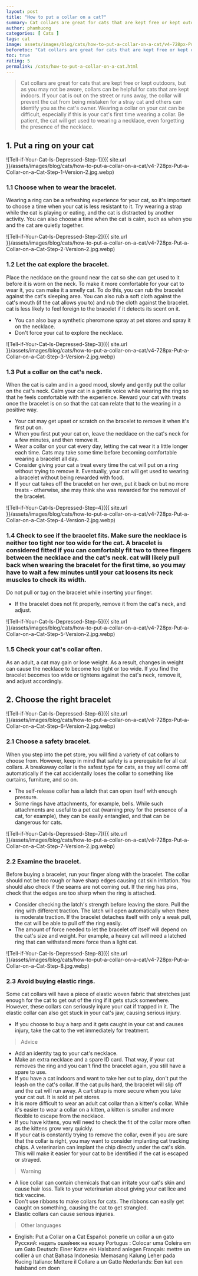 ```yaml
---
layout: post
title: "How to put a collar on a cat?"
summary: Cat collars are great for cats that are kept free or kept outdoors, but as you may not be aware, collars can be helpful for cats that are kept indoors. If your cat is out on the street or runs away, the collar will prevent the cat from being mistaken for a stray cat and others can identify you as the cat's owner. Wearing a collar on your cat can be difficult, especially if this is your cat's first time wearing a collar. Be patient, the cat will get used to wearing a necklace, even forgetting the presence of the necklace.
author: phamhuong
categories: [ Cats ]
tags: cat
image: assets/images/blog/cats/how-to-put-a-collar-on-a-cat/v4-728px-Put-a-Collar-on-a-Cat-Step-1-Version-2.jpg.webp
beforetoc: "Cat collars are great for cats that are kept free or kept outdoors, but as you may not be aware, collars can be helpful for cats that are kept indoors. If your cat is out on the street or runs away, the collar will prevent the cat from being mistaken for a stray cat and others can identify you as the cat's owner. Wearing a collar on your cat can be difficult, especially if this is your cat's first time wearing a collar. Be patient, the cat will get used to wearing a necklace, even forgetting the presence of the necklace."
toc: true
rating: 5
permalink: /cats/how-to-put-a-collar-on-a-cat.html
---
```


> Cat collars are great for cats that are kept free or kept outdoors, but as you may not be aware, collars can be helpful for cats that are kept indoors. If your cat is out on the street or runs away, the collar will prevent the cat from being mistaken for a stray cat and others can identify you as the cat's owner. Wearing a collar on your cat can be difficult, especially if this is your cat's first time wearing a collar. Be patient, the cat will get used to wearing a necklace, even forgetting the presence of the necklace.

## 1. Put a ring on your cat

![Tell-if-Your-Cat-Is-Depressed-Step-1]({{ site.url }}/assets/images/blog/cats/how-to-put-a-collar-on-a-cat/v4-728px-Put-a-Collar-on-a-Cat-Step-1-Version-2.jpg.webp)

### 1.1 Choose when to wear the bracelet.

Wearing a ring can be a refreshing experience for your cat, so it's important to choose a time when your cat is less resistant to it. Try wearing a strap while the cat is playing or eating, and the cat is distracted by another activity. You can also choose a time when the cat is calm, such as when you and the cat are quietly together.

![Tell-if-Your-Cat-Is-Depressed-Step-2]({{ site.url }}/assets/images/blog/cats/how-to-put-a-collar-on-a-cat/v4-728px-Put-a-Collar-on-a-Cat-Step-2-Version-2.jpg.webp)

### 1.2 Let the cat explore the bracelet.

Place the necklace on the ground near the cat so she can get used to it before it is worn on the neck. To make it more comfortable for your cat to wear it, you can make it a smelly cat. To do this, you can rub the bracelet against the cat's sleeping area. You can also rub a soft cloth against the cat's mouth (if the cat allows you to) and rub the cloth against the bracelet. cat is less likely to feel foreign to the bracelet if it detects its scent on it.
- You can also buy a synthetic pheromone spray at pet stores and spray it on the necklace.
- Don't force your cat to explore the necklace.

![Tell-if-Your-Cat-Is-Depressed-Step-3]({{ site.url }}/assets/images/blog/cats/how-to-put-a-collar-on-a-cat/v4-728px-Put-a-Collar-on-a-Cat-Step-3-Version-2.jpg.webp)

### 1.3 Put a collar on the cat's neck. 

When the cat is calm and in a good mood, slowly and gently put the collar on the cat's neck. Calm your cat in a gentle voice while wearing the ring so that he feels comfortable with the experience. Reward your cat with treats once the bracelet is on so that the cat can relate that to the wearing in a positive way.
- Your cat may get upset or scratch on the bracelet to remove it when it's first put on. 
- When you first put your cat on, leave the necklace on the cat's neck for a few minutes, and then remove it. 
- Wear a collar on your cat every day, letting the cat wear it a little longer each time. Cats may take some time before becoming comfortable wearing a bracelet all day.
- Consider giving your cat a treat every time the cat will put on a ring without trying to remove it. Eventually, your cat will get used to wearing a bracelet without being rewarded with food.
- If your cat takes off the bracelet on her own, put it back on but no more treats - otherwise, she may think she was rewarded for the removal of the bracelet.

![Tell-if-Your-Cat-Is-Depressed-Step-4]({{ site.url }}/assets/images/blog/cats/how-to-put-a-collar-on-a-cat/v4-728px-Put-a-Collar-on-a-Cat-Step-4-Version-2.jpg.webp)

### 1.4 Check to see if the bracelet fits. Make sure the necklace is neither too tight nor too wide for the cat. A bracelet is considered fitted if you can comfortably fit two to three fingers between the necklace and the cat's neck. cat will likely pull back when wearing the bracelet for the first time, so you may have to wait a few minutes until your cat loosens its neck muscles to check its width.

Do not pull or tug on the bracelet while inserting your finger.
- If the bracelet does not fit properly, remove it from the cat's neck, and adjust.

![Tell-if-Your-Cat-Is-Depressed-Step-5]({{ site.url }}/assets/images/blog/cats/how-to-put-a-collar-on-a-cat/v4-728px-Put-a-Collar-on-a-Cat-Step-5-Version-2.jpg.webp)

### 1.5 Check your cat's collar often. 

As an adult, a cat may gain or lose weight. As a result, changes in weight can cause the necklace to become too tight or too wide. If you find the bracelet becomes too wide or tightens against the cat's neck, remove it, and adjust accordingly.

## 2. Choose the right bracelet

![Tell-if-Your-Cat-Is-Depressed-Step-6]({{ site.url }}/assets/images/blog/cats/how-to-put-a-collar-on-a-cat/v4-728px-Put-a-Collar-on-a-Cat-Step-6-Version-2.jpg.webp)

### 2.1 Choose a safety bracelet. 

When you step into the pet store, you will find a variety of cat collars to choose from. However, keep in mind that safety is a prerequisite for all cat collars. A breakaway collar is the safest type for cats, as they will come off automatically if the cat accidentally loses the collar to something like curtains, furniture, and so on.
- The self-release collar has a latch that can open itself with enough pressure.
- Some rings have attachments, for example, bells. While such attachments are useful to a pet cat (warning prey for the presence of a cat, for example), they can be easily entangled, and that can be dangerous for cats.

![Tell-if-Your-Cat-Is-Depressed-Step-7]({{ site.url }}/assets/images/blog/cats/how-to-put-a-collar-on-a-cat/v4-728px-Put-a-Collar-on-a-Cat-Step-7-Version-2.jpg.webp)

### 2.2 Examine the bracelet. 

Before buying a bracelet, run your finger along with the bracelet. The collar should not be too rough or have sharp edges causing cat skin irritation. You should also check if the seams are not coming out. If the ring has pins, check that the edges are too sharp when the ring is attached. 
- Consider checking the latch's strength before leaving the store. Pull the ring with different traction. The latch will open automatically when there is moderate traction. If the bracelet detaches itself with only a weak pull, the cat will be able to pull off the ring easily. 
- The amount of force needed to let the bracelet off itself will depend on the cat's size and weight. For example, a heavy cat will need a latched ring that can withstand more force than a light cat.

![Tell-if-Your-Cat-Is-Depressed-Step-8]({{ site.url }}/assets/images/blog/cats/how-to-put-a-collar-on-a-cat/v4-728px-Put-a-Collar-on-a-Cat-Step-8.jpg.webp)

### 2.3 Avoid buying elastic rings. 

Some cat collars will have a piece of elastic woven fabric that stretches just enough for the cat to get out of the ring if it gets stuck somewhere. However, these collars can seriously injure your cat if trapped in it. The elastic collar can also get stuck in your cat's jaw, causing serious injury.
- If you choose to buy a harp and it gets caught in your cat and causes injury, take the cat to the vet immediately for treatment. 

> Advice
- Add an identity tag to your cat's necklace.
- Make an extra necklace and a spare ID card. That way, if your cat removes the ring and you can't find the bracelet again, you still have a spare to use.
- If you have a cat indoors and want to take her out to play, don't put the leash on the cat's collar. If the cat pulls hard, the bracelet will slip off and the cat will run away. A cart strap is more secure when you take your cat out. It is sold at pet stores.
- It is more difficult to wear an adult cat collar than a kitten's collar. While it's easier to wear a collar on a kitten, a kitten is smaller and more flexible to escape from the necklace.
- If you have kittens, you will need to check the fit of the collar more often as the kittens grow very quickly.
- If your cat is constantly trying to remove the collar, even if you are sure that the collar is right, you may want to consider implanting cat tracking chips. A veterinarian can implant the chip directly under the cat's skin. This will make it easier for your cat to be identified if the cat is escaped or strayed.

> Warning
- A lice collar can contain chemicals that can irritate your cat's skin and cause hair loss. Talk to your veterinarian about giving your cat lice and tick vaccine.
- Don't use ribbons to make collars for cats. The ribbons can easily get caught on something, causing the cat to get strangled.
- Elastic collars can cause serious injuries. 

> Other languages
- English: Put a Collar on a Cat Español: ponerle un collar a un gato Русский: надеть ошейник на кошку Portugus : Colocar uma Coleira em um Gato Deutsch: Einer Katze ein Halsband anlegen Français: mettre un collier à un chat Bahasa Indonesia: Memasang Kalung Leher pada Kucing Italiano: Mettere il Collare a un Gatto Nederlands: Een kat een halsband om doen
